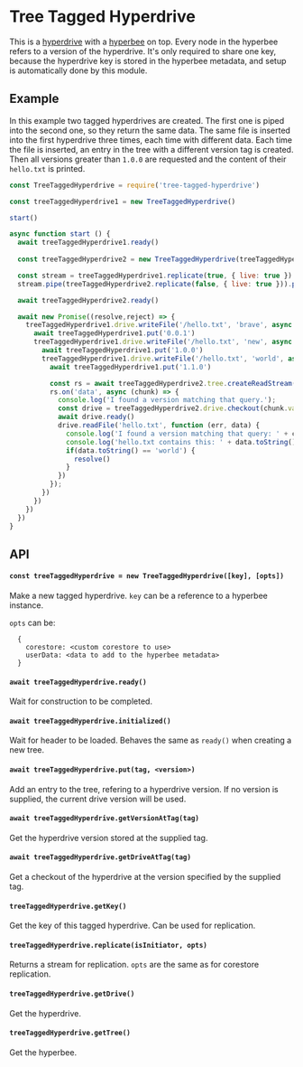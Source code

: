 # Tree Tagged Hyperdrive
This is a [hyperdrive](https://github.com/hypercore-protocol/hyperdrive) with a [hyperbee](https://github.com/mafintosh/hyperbee) on top. Every node in the hyperbee refers to a version of the hyperdrive. It's only required to share one key, because the hyperdrive key is stored in the hyperbee metadata, and setup is automatically done by this module.

## Example
In this example two tagged hyperdrives are created. The first one is piped into the second one, so they return the same data. The same file is inserted into the first hyperdrive three times, each time with different data. Each time the file is inserted, an entry in the tree with a different version tag is created. Then all versions greater than `1.0.0` are requested and the content of their `hello.txt` is printed.

```js
const TreeTaggedHyperdrive = require('tree-tagged-hyperdrive')

const treeTaggedHyperdrive1 = new TreeTaggedHyperdrive()

start()

async function start () {
  await treeTaggedHyperdrive1.ready()
  
  const treeTaggedHyperdrive2 = new TreeTaggedHyperdrive(treeTaggedHyperdrive1.getKey())

  const stream = treeTaggedHyperdrive1.replicate(true, { live: true })
  stream.pipe(treeTaggedHyperdrive2.replicate(false, { live: true })).pipe(stream) 

  await treeTaggedHyperdrive2.ready()

  await new Promise((resolve,reject) => {
    treeTaggedHyperdrive1.drive.writeFile('/hello.txt', 'brave', async function (err) {
      await treeTaggedHyperdrive1.put('0.0.1')
      treeTaggedHyperdrive1.drive.writeFile('/hello.txt', 'new', async function (err) {
        await treeTaggedHyperdrive1.put('1.0.0')
        treeTaggedHyperdrive1.drive.writeFile('/hello.txt', 'world', async function (err) {
          await treeTaggedHyperdrive1.put('1.1.0')

          const rs = await treeTaggedHyperdrive2.tree.createReadStream({ gte: '1.0.0' })
          rs.on('data', async (chunk) => {
            console.log('I found a version matching that query.');
            const drive = treeTaggedHyperdrive2.drive.checkout(chunk.value.toString())
            await drive.ready()
            drive.readFile('hello.txt', function (err, data) {
              console.log('I found a version matching that query: ' + chunk.key.toString())
              console.log('hello.txt contains this: ' + data.toString())
              if(data.toString() == 'world') {
                resolve()
              }
            })
          });
        })
      })
    })
  })
}
```

## API
#### `const treeTaggedHyperdrive = new TreeTaggedHyperdrive([key], [opts])`

Make a new tagged hyperdrive. `key` can be a reference to a hyperbee instance.

`opts` can be:

```
  {
    corestore: <custom corestore to use>
    userData: <data to add to the hyperbee metadata>
  }
```

#### `await treeTaggedHyperdrive.ready()`
Wait for construction to be completed.

#### `await treeTaggedHyperdrive.initialized()`
Wait for header to be loaded. Behaves the same as `ready()` when creating a new tree.

#### `await treeTaggedHyperdrive.put(tag, <version>)`
Add an entry to the tree, refering to a hyperdrive version. If no version is supplied, the current drive version will be used.

#### `await treeTaggedHyperdrive.getVersionAtTag(tag)`
Get the hyperdrive version stored at the supplied tag.

#### `await treeTaggedHyperdrive.getDriveAtTag(tag)`
Get a checkout of the hyperdrive at the version specified by the supplied tag.

#### `treeTaggedHyperdrive.getKey()`
Get the key of this tagged hyperdrive. Can be used for replication.

#### `treeTaggedHyperdrive.replicate(isInitiator, opts)`
Returns a stream for replication. `opts` are the same as for corestore replication.

#### `treeTaggedHyperdrive.getDrive()`
Get the hyperdrive.

#### `treeTaggedHyperdrive.getTree()`
Get the hyperbee.
